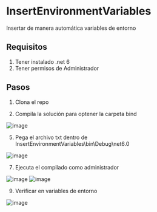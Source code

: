 # InsertEnvironmentVariables
Insertar de manera automática variables de entorno

## Requisitos
1) Tener instalado .net 6
2) Tener permisos de Administrador
## Pasos
1) Clona el repo
   
3) Compila la solución para optener la carpeta bind
   
![image](https://github.com/eramos23/InsertEnvironmentVariables/assets/15219079/4bea2fe2-55ad-4e82-89d2-158b38cd46b9)


5) Pega el archivo txt dentro de InsertEnvironmentVariables\bin\Debug\net6.0
   
![image](https://github.com/eramos23/InsertEnvironmentVariables/assets/15219079/9be85db0-3259-435c-843a-c537c9f4605c)

   
7) Ejecuta el compilado como administrador
   
![image](https://github.com/eramos23/InsertEnvironmentVariables/assets/15219079/2a77b044-74e0-4009-afa0-6a944b6853b7)
![image](https://github.com/eramos23/InsertEnvironmentVariables/assets/15219079/e9c7ca55-de96-48c6-ab7e-81446030d39d)

9) Verificar en variables de entorno

![image](https://github.com/eramos23/InsertEnvironmentVariables/assets/15219079/68784f4b-1a84-4bcd-8c14-34612af590dc)


